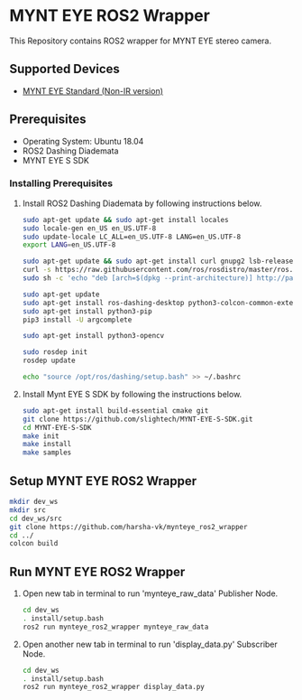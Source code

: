 # MYNT EYE ROS2 Wrapper

This Repository contains ROS2 wrapper for MYNT EYE stereo camera.

## Supported Devices

- [MYNT EYE Standard (Non-IR version)](https://www.mynteye.com/products/mynt-eye-stereo-camera?variant=13183676973079)

## Prerequisites

- Operating System: Ubuntu 18.04
- ROS2 Dashing Diademata
- MYNT EYE S SDK

### Installing Prerequisites

1. Install ROS2 Dashing Diademata by following instructions below.

    ```bash
    sudo apt-get update && sudo apt-get install locales
    sudo locale-gen en_US en_US.UTF-8
    sudo update-locale LC_ALL=en_US.UTF-8 LANG=en_US.UTF-8
    export LANG=en_US.UTF-8

    sudo apt-get update && sudo apt-get install curl gnupg2 lsb-release
    curl -s https://raw.githubusercontent.com/ros/rosdistro/master/ros.asc | sudo apt-key add -
    sudo sh -c 'echo "deb [arch=$(dpkg --print-architecture)] http://packages.ros.org/ros2/ubuntu $(lsb_release -cs) main" > /etc/apt/sources.list.d/ros2-latest.list'

    sudo apt-get update
    sudo apt-get install ros-dashing-desktop python3-colcon-common-extensions python3-rosdep
    sudo apt-get install python3-pip
    pip3 install -U argcomplete

    sudo apt-get install python3-opencv

    sudo rosdep init
    rosdep update

    echo "source /opt/ros/dashing/setup.bash" >> ~/.bashrc
    ```

2. Install Mynt EYE S SDK by following the instructions below.

    ```bash
    sudo apt-get install build-essential cmake git
    git clone https://github.com/slightech/MYNT-EYE-S-SDK.git
    cd MYNT-EYE-S-SDK
    make init
    make install
    make samples
    ```

## Setup MYNT EYE ROS2 Wrapper

```bash
mkdir dev_ws
mkdir src
cd dev_ws/src
git clone https://github.com/harsha-vk/mynteye_ros2_wrapper
cd ../
colcon build
```

## Run MYNT EYE ROS2 Wrapper

1. Open new tab in terminal to run 'mynteye_raw_data' Publisher Node.

    ```bash
    cd dev_ws
    . install/setup.bash
    ros2 run mynteye_ros2_wrapper mynteye_raw_data
    ```

2. Open another new tab in terminal to run 'display_data.py' Subscriber Node.

    ```bash
    cd dev_ws
    . install/setup.bash
    ros2 run mynteye_ros2_wrapper display_data.py
    ```
